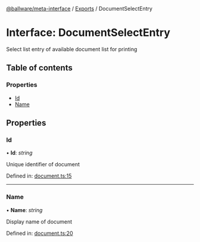 [@ballware/meta-interface](../README.md) / [Exports](../modules.md) / DocumentSelectEntry

# Interface: DocumentSelectEntry

Select list entry of available document list for printing

## Table of contents

### Properties

- [Id](documentselectentry.md#id)
- [Name](documentselectentry.md#name)

## Properties

### Id

• **Id**: *string*

Unique identifier of document

Defined in: [document.ts:15](https://github.com/ballware/ballware-client/blob/cea3b48/packages/meta-interface/src/document.ts#L15)

___

### Name

• **Name**: *string*

Display name of document

Defined in: [document.ts:20](https://github.com/ballware/ballware-client/blob/cea3b48/packages/meta-interface/src/document.ts#L20)
